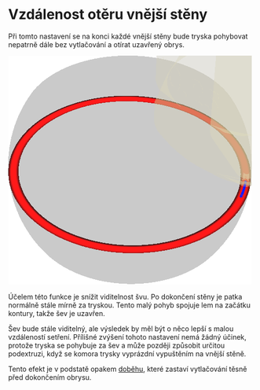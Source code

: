 
Vzdálenost otěru vnější stěny
====
Při tomto nastavení se na konci každé vnější stěny bude tryska pohybovat nepatrně dále bez vytlačování a otírat uzavřený obrys.

![Malý pohyb přesunu po dokončení vnější stěny](../../../articles/images/wall_0_wipe_dist.png)

Účelem této funkce je snížit viditelnost švu. Po dokončení stěny je patka normálně stále mírně za tryskou. Tento malý pohyb spojuje lem na začátku kontury, takže šev je uzavřen.

Šev bude stále viditelný, ale výsledek by měl být o něco lepší s malou vzdáleností setření. Přílišné zvýšení tohoto nastavení nemá žádný účinek, protože tryska se pohybuje za šev a může později způsobit určitou podextruzi, když se komora trysky vyprázdní vypuštěním na vnější stěně.

Tento efekt je v podstatě opakem [doběhu](../experimental/coasting_enable.md), které zastaví vytlačování těsně před dokončením obrysu.
